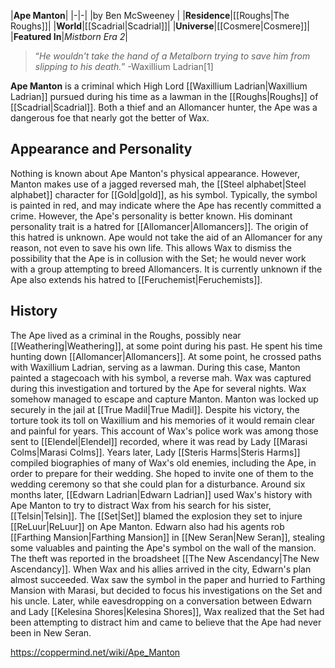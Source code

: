 |**Ape Manton**|
|-|-|
|by  Ben McSweeney |
|**Residence**|[[Roughs\|The Roughs]]|
|**World**|[[Scadrial\|Scadrial]]|
|**Universe**|[[Cosmere\|Cosmere]]|
|**Featured In**|*Mistborn Era 2*|

>“*He wouldn't take the hand of a Metalborn trying to save him from slipping to his death.*”
\-Waxillium Ladrian[1]


**Ape Manton** is a criminal which High Lord [[Waxillium Ladrian\|Waxillium Ladrian]] pursued during his time as a lawman in the [[Roughs\|Roughs]] of [[Scadrial\|Scadrial]]. Both a thief and an Allomancer hunter, the Ape was a dangerous foe that nearly got the better of Wax.

## Appearance and Personality
Nothing is known about Ape Manton's physical appearance. However, Manton makes use of a jagged reversed mah, the [[Steel alphabet\|Steel alphabet]] character for [[Gold\|gold]], as his symbol. Typically, the symbol is painted in red, and may indicate where the Ape has recently committed a crime.
However, the Ape's personality is better known. His dominant personality trait is a hatred for [[Allomancer\|Allomancers]]. The origin of this hatred is unknown. Ape would not take the aid of an Allomancer for any reason, not even to save his own life. This allows Wax to dismiss the possibility that the Ape is in collusion with the Set; he would never work with a group attempting to breed Allomancers. It is currently unknown if the Ape also extends his hatred to [[Feruchemist\|Feruchemists]].

## History
The Ape lived as a criminal in the Roughs, possibly near [[Weathering\|Weathering]], at some point during his past. He spent his time hunting down [[Allomancer\|Allomancers]]. At some point, he crossed paths with Waxillium Ladrian, serving as a lawman. During this case, Manton painted a stagecoach with his symbol, a reverse mah. Wax was captured during this investigation and tortured by the Ape for several nights. Wax somehow managed to escape and capture Manton. Manton was locked up securely in the jail at [[True Madil\|True Madil]]. Despite his victory, the torture took its toll on Waxillium and his memories of it would remain clear and painful for years. This account of Wax's police work was among those sent to [[Elendel\|Elendel]] recorded, where it was read by Lady [[Marasi Colms\|Marasi Colms]].
Years later, Lady [[Steris Harms\|Steris Harms]] compiled biographies of many of Wax's old enemies, including the Ape, in order to prepare for their wedding. She hoped to invite one of them to the wedding ceremony so that she could plan for a disturbance.
Around six months later, [[Edwarn Ladrian\|Edwarn Ladrian]] used Wax's history with Ape Manton to try to distract Wax from his search for his sister, [[Telsin\|Telsin]]. The [[Set\|Set]] blamed the explosion they set to injure [[ReLuur\|ReLuur]] on Ape Manton. Edwarn also had his agents rob [[Farthing Mansion\|Farthing Mansion]] in [[New Seran\|New Seran]], stealing some valuables and painting the Ape's symbol on the wall of the mansion. The theft was reported in the broadsheet [[The New Ascendancy\|The New Ascendancy]]. When Wax and his allies arrived in the city, Edwarn's plan almost succeeded. Wax saw the symbol in the paper and hurried to Farthing Mansion with Marasi, but decided to focus his investigations on the Set and his uncle. Later, while eavesdropping on a conversation between Edwarn and Lady [[Kelesina Shores\|Kelesina Shores]], Wax realized that the Set had been attempting to distract him and came to believe that the Ape had never been in New Seran.



https://coppermind.net/wiki/Ape_Manton
